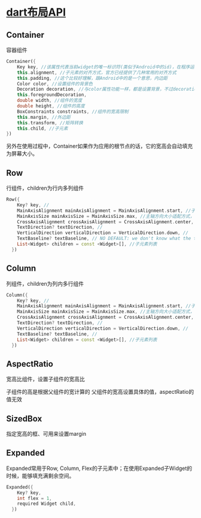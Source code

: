 # [dart布局API](https://flutter.cn/docs/reference/widgets)

## Container
容器组件
``` dart
Container({
    Key key, //该属性代表当前widget的唯一标识符(类似于Android中的id)，在程序运行过程中，如果想调用该widget的某个方法，那就需要设置该属性值，该属性不是必须值
    this.alignment, //子元素的对齐方式，官方已经提供了几种常用的对齐方式
    this.padding, //这个比较好理解，跟Android中的是一个意思，内边距
    Color color, //设置组件的背景色
    Decoration decoration, //与color属性功能一样，都是设置背景，不过decoration功能更强大，它可以设置背景图片、圆角、渐变、阴影、边框等
    this.foregroundDecoration,
    double width, //组件的宽度
    double height, //组件的高度
    BoxConstraints constraints, //组件的宽高限制
    this.margin, //外边距
    this.transform, //矩阵转换
    this.child, //子元素
})
```
另外在使用过程中，Container如果作为应用的根节点的话，它的宽高会自动填充为屏幕大小。

## Row
行组件，children为行内多列组件
``` dart
Row({
    Key? key, //
    MainAxisAlignment mainAxisAlignment = MainAxisAlignment.start, //子元素在主轴的对齐方式，Row的主轴即为水平方向
    MainAxisSize mainAxisSize = MainAxisSize.max, //主轴方向大小适配方式，只有两种取值方式 max:主轴方向大小(Row中指宽度)与父容器大小相同 min:主轴方向大小(Row中指宽度)由子元素决定
    CrossAxisAlignment crossAxisAlignment = CrossAxisAlignment.center, // 子元素在交叉轴（垂直方向）的对齐方式
    TextDirection? textDirection, //
    VerticalDirection verticalDirection = VerticalDirection.down, //
    TextBaseline? textBaseline, // NO DEFAULT: we don't know what the text's baseline should be
    List<Widget> children = const <Widget>[], //子元素列表
  })
```

## Column
列组件，children为列内多行组件
``` dart
Column({
    Key? key, //
    MainAxisAlignment mainAxisAlignment = MainAxisAlignment.start, //子元素在主轴的对齐方式，Column的主轴即为垂直方向
    MainAxisSize mainAxisSize = MainAxisSize.max, //主轴方向大小适配方式， max:主轴方向大小(Column中指高度)与父容器大小相同 min:主轴方向大小(Column中指高度)由子元素决定
    CrossAxisAlignment crossAxisAlignment = CrossAxisAlignment.center, //子元素在交叉轴（水平方向）的对齐方式
    TextDirection? textDirection, //
    VerticalDirection verticalDirection = VerticalDirection.down, //
    TextBaseline? textBaseline, //
    List<Widget> children = const <Widget>[], //子元素列表
  }) 
```

## AspectRatio
宽高比组件，设置子组件的宽高比

子组件的高是根据父组件的宽计算的
父组件的宽高设置具体的值，aspectRatio的值无效

## SizedBox
指定宽高的框、可用来设置margin

## Expanded
Expanded常用于Row, Column, Flex的子元素中；在使用Expanded子Widget的时候，能够填充满剩余空间。
``` dart
Expanded({
    Key? key,
    int flex = 1,
    required Widget child,
  }) 
```